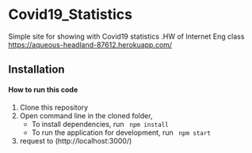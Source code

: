 # Covid19_Statistics
Simple site for showing with Covid19 statistics .HW of Internet Eng class 
https://aqueous-headland-87612.herokuapp.com/


## Installation

####  How to run this code

1. Clone this repository
2. Open command line in the cloned folder, 
   - To install dependencies, run ```  npm install  ```
   - To run the application for development, run ```  npm start  ```
3. request to (http://localhost:3000/) 


